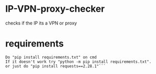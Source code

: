 # IP-VPN-proxy-checker
checks if the IP its a VPN or proxy

# requirements
 ```
 Do "pip install requirements.txt" on cmd
 If it doesn't work try "python -m pip install requirements.txt".
 or just do "pip install requests==2.28.1"```
 
